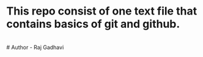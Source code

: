 # This repo consist of one text file that contains basics of git and github.

<br>
# Author - Raj Gadhavi
